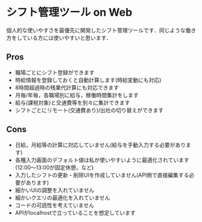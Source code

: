 # シフト管理ツール on Web

個人的な使いやすさを最優先に開発したシフト管理ツールです．同じような働き方をしている方には使いやすいと思います．

## Pros

- 職場ごとにシフト登録ができます
- 時給情報を登録しておくと自動計算します(時給変動にも対応)
- 8時間超過時の残業代計算にも対応できます
- 月毎/年毎，各職場別に給与，稼働時間集計をします
- 給与(課税対象)と交通費等を別々に集計できます
- シフトごとにリモート(交通費あり)/出社の切り替えができます

## Cons

- 日給，月給等の計算に対応していません(給与を手動入力する必要があります)
- 各種入力画面のデフォルト値は私が使いやすいように最適化されています(12:00〜13:00が固定休憩，など)
- 入力したシフトの更新・削除UIを作成していません(API側で直接編集する必要があります)
- 細かいUIの調整を入れていません
- 細かいクエリの最適化を入れていません
- コードの可読性を考えていません
- APIがlocalhostで立っていることを想定しています
